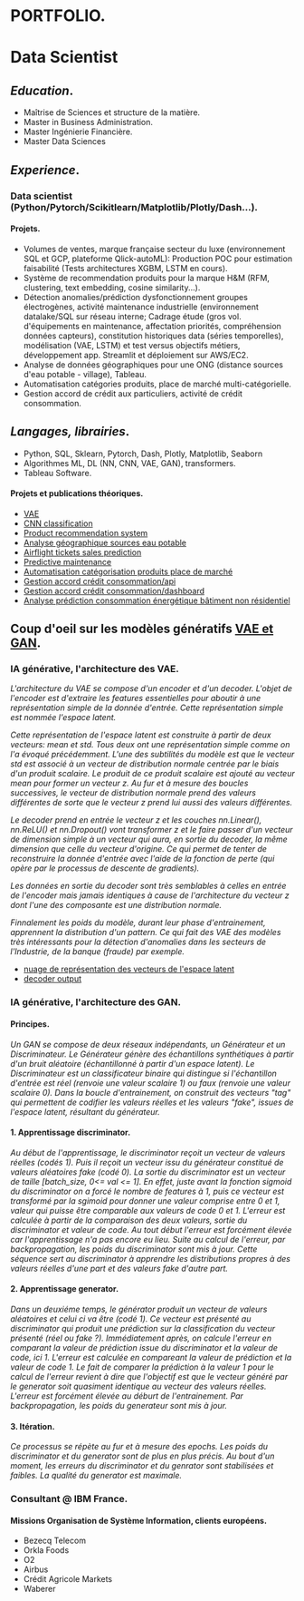 # PORTFOLIO.
# Data Scientist

## **_Education_**.
- Maîtrise de Sciences et structure de la matière.
- Master in Business Administration.
- Master Ingénierie Financière.
- Master Data Sciences

## **_Experience_**.
### Data scientist (Python/Pytorch/Scikitlearn/Matplotlib/Plotly/Dash...).
#### Projets.
- Volumes de ventes, marque française secteur du luxe (environnement SQL et GCP, plateforme Qlick-autoML): Production POC pour estimation faisabilité (Tests architectures XGBM, LSTM en cours).
- Système de recommendation produits pour la marque H&M (RFM, clustering, text embedding, cosine similarity...).
- Détection anomalies/prédiction dysfonctionnement groupes électrogènes, activité maintenance industrielle (environnement datalake/SQL sur réseau interne; Cadrage étude (gros vol. d'équipements en maintenance, affectation priorités, compréhension données capteurs), constitution historiques data (séries temporelles), modélisation (VAE, LSTM) et test versus objectifs métiers, développement app. Streamlit et déploiement sur AWS/EC2.
- Analyse de données géographiques pour une ONG (distance sources d'eau potable - village), Tableau.
- Automatisation catégories produits, place de marché multi-catégorielle.
- Gestion accord de crédit aux particuliers, activité de crédit consommation.

## **_Langages, librairies_**.
- Python, SQL, Sklearn, Pytorch, Dash, Plotly, Matplotlib, Seaborn
- Algorithmes ML, DL (NN, CNN, VAE, GAN), transformers.
- Tableau Software.

#### Projets et publications théoriques.
- [VAE](https://github.com/DSAGRO3F/VAE_MNIST)
- [CNN classification](https://github.com/DSAGRO3F/CNN_image_classification)
- [Product recommendation system](https://github.com/DSAGRO3F/product_recommendation_system.git)
- [Analyse géographique sources eau potable](https://github.com/DSAGRO3F/Tableau_geo_eau_potable)
- [Airflight tickets sales prediction](https://github.com/DSAGRO3F/airflight_pytorch)
- [Predictive maintenance](https://github.com/DSAGRO3F/pm_git_api_V3)
- [Automatisation catégorisation produits place de marché](https://github.com/DSAGRO3F/product_classification_automation)
- [Gestion accord crédit consommation/api](https://github.com/DSAGRO3F/risk_rating_api)
- [Gestion accord crédit consommation/dashboard](https://github.com/DSAGRO3F/risk_rating_dashboard)
- [Analyse prédiction consommation énergétique bâtiment non résidentiel](https://github.com/DSAGRO3F/Analyse_predictive_batiment_energetique_CO2)


## Coup d'oeil sur les modèles génératifs [VAE et GAN](https://github.com/DSAGRO3F/portfolio/blob/main/generative_models).
### IA générative, l'architecture des VAE.
_L'architecture du VAE se compose d'un encoder et d'un decoder. L'objet de l'encoder est d'extraire les features essentielles pour aboutir à une représentation simple de la donnée d'entrée. Cette représentation simple est nommée l'espace latent._

_Cette représentation de l'espace latent est construite à partir de deux vecteurs: mean et std. Tous deux ont une représentation simple comme on l'a évoqué précédemment. L'une des subtilités du modèle est que le vecteur std est associé à un vecteur de distribution normale centrée par le biais d'un produit scalaire. Le produit de ce produit scalaire est ajouté au vecteur mean pour former un vecteur z._
_Au fur et à mesure des boucles successives, le vecteur de distribution normale prend des valeurs différentes de sorte que le vecteur z prend lui aussi des valeurs différentes._

_Le decoder prend en entrée le vecteur z et les couches nn.Linear(), nn.ReLU() et nn.Dropout() vont transformer z et le faire passer d'un vecteur de dimension simple à un vecteur qui aura, en sortie du decoder, la même dimension que celle du vecteur d'origine. Ce qui permet de tenter de reconstruire la donnée d'entrée avec l'aide de la fonction de perte (qui opère par le processus de descente de gradients)._

_Les données en sortie du decoder sont très semblables à celles en entrée de l'encoder mais jamais identiques à cause de l'architecture du vecteur z dont l'une des composante est une distribution normale._

_Finnalement les poids du modèle, durant leur phase d'entrainement, apprennent la distribution d'un pattern. Ce qui fait des VAE des modèles très intéressants pour la détection d'anomalies dans les secteurs de l'Industrie, de la banque (fraude) par exemple._

- [nuage de représentation des vecteurs de l'espace latent](https://drive.google.com/file/d/103Ic8UWLj6mqW-zEshQiReZxLU3HAItz/view?usp=sharing)
- [decoder output](https://drive.google.com/file/d/1W_-V5tk4TYbYmuquczgfmBYIYuEm4qeo/view?usp=drive_link)


### IA générative, l'architecture des GAN.
#### Principes.
_Un GAN se compose de deux réseaux indépendants, un Générateur et un Discriminateur._
_Le Générateur génère des échantillons synthétiques à partir d'un bruit aléatoire (échantillonné à partir d'un espace latent)._
_Le Discriminateur est un classificateur binaire qui distingue si l'échantillon d'entrée est réel (renvoie une valeur scalaire 1) ou faux (renvoie une valeur scalaire 0)._
_Dans la boucle d'entrainement, on construit des vecteurs "tag" qui permettent de codifier les valeurs réelles et les valeurs "fake", issues de l'espace latent, résultant du générateur._

#### 1. Apprentissage discriminator.
_Au début de l'apprentissage, le discriminator reçoit un vecteur de valeurs réelles (codés 1)._
_Puis il reçoit un vecteur issu du générateur constitué de valeurs aléatoires fake (codé 0)._
_La sortie du discriminator est un vecteur de taille [batch_size, 0<= val <= 1]. En effet, juste avant la fonction sigmoid du discriminator on a forcé le nombre de features à 1, puis ce vecteur est transformé par la sgimoid pour donner une valeur comprise entre 0 et 1, valeur qui puisse être comparable aux valeurs de code 0 et 1._
_L'erreur est calculée à partir de la comparaison des deux valeurs, sortie du discriminator et valeur de code._
_Au tout début l'erreur est forcément élevée car l'apprentissage n'a pas encore eu lieu._
_Suite au calcul de l'erreur, par backpropagation, les poids du discriminator sont mis à jour._
_Cette séquence sert au discriminator à apprendre les distributions propres à des valeurs réelles d'une part et des valeurs fake d'autre part._

#### 2. Apprentissage generator.
_Dans un deuxiéme temps, le générator produit un vecteur de valeurs aléatoires et celui ci va être (codé 1)._
_Ce vecteur est présenté au discriminator qui produit une prédiction sur la classification du vecteur présenté (réel ou fake ?)._
_Immédiatement après, on calcule l'erreur en comparant la valeur de prédiction issue du discriminator et la valeur de code, ici 1._
_L'erreur est calculée en compareant la valeur de prédiction et la valeur de code 1._
_Le fait de comparer la prédiction à la valeur 1 pour le calcul de l'erreur revient à dire que l'objectif est que le vecteur généré par le generator soit quasiment identique au vecteur des valeurs réelles._
_L'erreur est forcément élevée au déburt de l'entrainement._
_Par backpropagation, les poids du generateur sont mis à jour._

#### 3. Itération.
_Ce processus se répète au fur et à mesure des epochs._
_Les poids du discriminator et du generator sont de plus en plus précis._
_Au bout d'un moment, les erreurs du discriminator et du genrator sont stabilisées et faibles. La qualité du generator est maximale._

### Consultant @ IBM France.
#### Missions Organisation de Système Information, clients européens.
- Bezecq Telecom
- Orkla Foods
- O2
- Airbus
- Crédit Agricole Markets
- Waberer

